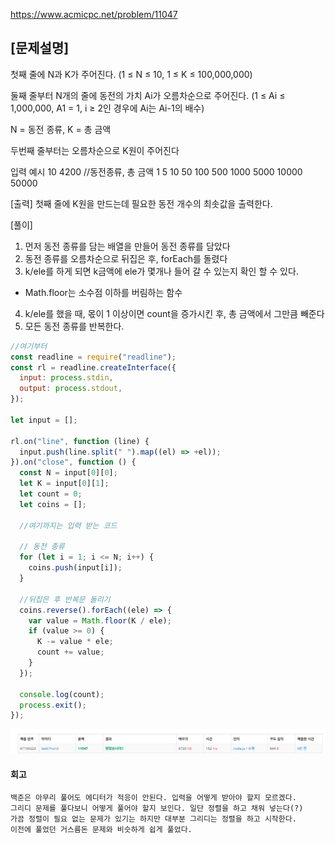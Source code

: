 https://www.acmicpc.net/problem/11047

## [문제설명]

첫째 줄에 N과 K가 주어진다. (1 ≤ N ≤ 10, 1 ≤ K ≤ 100,000,000)

둘째 줄부터 N개의 줄에 동전의 가치 Ai가 오름차순으로 주어진다. (1 ≤ Ai ≤ 1,000,000, A1 = 1, i ≥ 2인 경우에 Ai는 Ai-1의 배수)

N = 동전 종류, K = 총 금액

두번째 줄부터는 오름차순으로 K원이 주어진다

입력 예시
10 4200 //동전종류, 총 금액
1
5
10
50
100
500
1000
5000
10000
50000

[출력]
첫째 줄에 K원을 만드는데 필요한 동전 개수의 최솟값을 출력한다.

[풀이]

1. 먼저 동전 종류를 담는 배열을 만들어 동전 종류를 담았다
2. 동전 종류를 오름차순으로 뒤집은 후, forEach를 돌렸다
3. k/ele를 하게 되면 k금액에 ele가 몇개나 들어 갈 수 있는지 확인 할 수 있다.

- Math.floor는 소수점 이하를 버림하는 함수

4. k/ele를 했을 때, 몫이 1 이상이면 count을 증가시킨 후, 총 금액에서 그만큼 빼준다
5. 모든 동전 종류를 반복한다.

```js
//여기부터
const readline = require("readline");
const rl = readline.createInterface({
  input: process.stdin,
  output: process.stdout,
});

let input = [];

rl.on("line", function (line) {
  input.push(line.split(" ").map((el) => +el));
}).on("close", function () {
  const N = input[0][0];
  let K = input[0][1];
  let count = 0;
  let coins = [];

  //여기까지는 입력 받는 코드

  // 동전 종류
  for (let i = 1; i <= N; i++) {
    coins.push(input[i]);
  }

  //뒤집은 후 반복문 돌리기
  coins.reverse().forEach((ele) => {
    var value = Math.floor(K / ele);
    if (value >= 0) {
      K -= value * ele;
      count += value;
    }
  });

  console.log(count);
  process.exit();
});
```

![Alt text](image.png)

#### 회고

```
백준은 아무리 풀어도 에디터가 적응이 안된다. 입력을 어떻게 받아야 할지 모르겠다.
그리디 문제를 풀다보니 어떻게 풀어야 할지 보인다. 일단 정렬을 하고 채워 넣는다(?)
가끔 정렬이 필요 없는 문제가 있기는 하지만 대부분 그리디는 정렬을 하고 시작한다.
이전에 풀었던 거스름돈 문제와 비슷하게 쉽게 풀었다.
```
